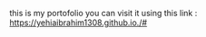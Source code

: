   this is my portofolio 
you can visit it using this link : https://yehiaibrahim1308.github.io./#


 

